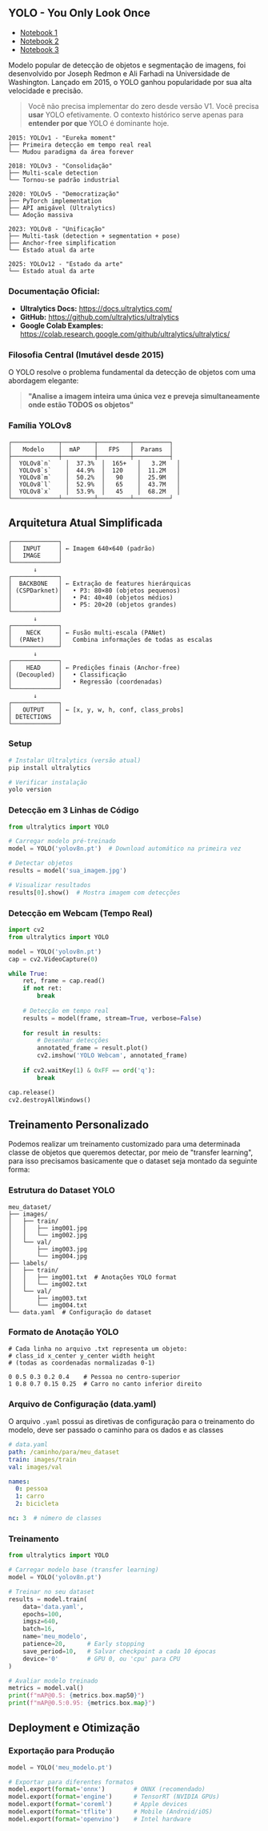 ## YOLO - You Only Look Once

- [Notebook 1](yolo.ipynb)
- [Notebook 2](yolo1.ipynb)
- [Notebook 3](yolo2.ipynb)


Modelo popular de detecção de objetos e segmentação de imagens, foi desenvolvido por Joseph Redmon e Ali Farhadi na Universidade de Washington. Lançado em 2015, o YOLO ganhou popularidade por sua alta velocidade e precisão.

> Você não precisa implementar do zero desde versão V1. 
> Você precisa **usar** YOLO efetivamente. O contexto histórico serve apenas para **entender por que** YOLO é dominante hoje.

```
2015: YOLOv1 - "Eureka moment"
├── Primeira detecção em tempo real real
└── Mudou paradigma da área forever

2018: YOLOv3 - "Consolidação"
├── Multi-scale detection
└── Tornou-se padrão industrial

2020: YOLOv5 - "Democratização"  
├── PyTorch implementation
├── API amigável (Ultralytics)
└── Adoção massiva

2023: YOLOv8 - "Unificação"
├── Multi-task (detection + segmentation + pose)
├── Anchor-free simplification
└── Estado atual da arte

2025: YOLOv12 - "Estado da arte"
└── Estado atual da arte
```

### **Documentação Oficial:**
- **Ultralytics Docs:** https://docs.ultralytics.com/
- **GitHub:** https://github.com/ultralytics/ultralytics
- **Google Colab Examples:** https://colab.research.google.com/github/ultralytics/ultralytics/

### Filosofia Central (Imutável desde 2015)

O YOLO resolve o problema fundamental da detecção de objetos com uma abordagem elegante:

> **"Analise a imagem inteira uma única vez e preveja simultaneamente onde estão TODOS os objetos"**

### Família YOLOv8

```
┌─────────────┬─────────┬─────────┬──────────┐
│   Modelo    │  mAP    │   FPS   │  Params  │
├─────────────┼─────────┼─────────┼──────────┤
│  YOLOv8`n`    │  37.3%  │  165+   │   3.2M   │
│  YOLOv8`s`    │  44.9%  │  120    │  11.2M   │
│  YOLOv8`m`    │  50.2%  │   90    │  25.9M   │
│  YOLOv8`l`    │  52.9%  │   65    │  43.7M   │
│  YOLOv8`x`    │  53.9%  │   45    │  68.2M   │
└─────────────┴─────────┴─────────┴──────────┘
```

## Arquitetura Atual Simplificada

```
┌─────────────┐
│   INPUT     │ ← Imagem 640×640 (padrão)
│   IMAGE     │
└─────────────┘
       ↓
┌─────────────┐
│  BACKBONE   │ ← Extração de features hierárquicas
│ (CSPDarknet)│   • P3: 80×80 (objetos pequenos)
│             │   • P4: 40×40 (objetos médios)  
│             │   • P5: 20×20 (objetos grandes)
└─────────────┘
       ↓
┌─────────────┐
│    NECK     │ ← Fusão multi-escala (PANet)
│  (PANet)    │   Combina informações de todas as escalas
└─────────────┘
       ↓
┌─────────────┐
│    HEAD     │ ← Predições finais (Anchor-free)
│ (Decoupled) │   • Classificação
│             │   • Regressão (coordenadas)
└─────────────┘
       ↓
┌─────────────┐
│   OUTPUT    │ ← [x, y, w, h, conf, class_probs]
│ DETECTIONS  │
└─────────────┘
```

### Setup 

```bash
# Instalar Ultralytics (versão atual)
pip install ultralytics

# Verificar instalação
yolo version
```

### Detecção em 3 Linhas de Código

```python
from ultralytics import YOLO

# Carregar modelo pré-treinado
model = YOLO('yolov8n.pt')  # Download automático na primeira vez

# Detectar objetos
results = model('sua_imagem.jpg')

# Visualizar resultados
results[0].show()  # Mostra imagem com detecções
```

### Detecção em Webcam (Tempo Real)

```python
import cv2
from ultralytics import YOLO

model = YOLO('yolov8n.pt')
cap = cv2.VideoCapture(0)

while True:
    ret, frame = cap.read()
    if not ret:
        break
    
    # Detecção em tempo real
    results = model(frame, stream=True, verbose=False)
    
    for result in results:
        # Desenhar detecções
        annotated_frame = result.plot()
        cv2.imshow('YOLO Webcam', annotated_frame)
    
    if cv2.waitKey(1) & 0xFF == ord('q'):
        break

cap.release()
cv2.destroyAllWindows()
```

## Treinamento Personalizado

Podemos realizar um treinamento customizado para uma determinada classe de objetos que queremos detectar, por meio de "transfer learning", para isso precisamos basicamente que o dataset seja montado da seguinte forma:

### Estrutura do Dataset YOLO

```
meu_dataset/
├── images/
│   ├── train/
│   │   ├── img001.jpg
│   │   └── img002.jpg
│   └── val/
│       ├── img003.jpg
│       └── img004.jpg
├── labels/
│   ├── train/
│   │   ├── img001.txt  # Anotações YOLO format
│   │   └── img002.txt
│   └── val/
│       ├── img003.txt
│       └── img004.txt
└── data.yaml  # Configuração do dataset
```

### Formato de Anotação YOLO

```
# Cada linha no arquivo .txt representa um objeto:
# class_id x_center y_center width height
# (todas as coordenadas normalizadas 0-1)

0 0.5 0.3 0.2 0.4    # Pessoa no centro-superior
1 0.8 0.7 0.15 0.25  # Carro no canto inferior direito
```

### Arquivo de Configuração (data.yaml)

O arquivo `.yaml` possui as diretivas de configuração para o treinamento do modelo, deve ser passado o caminho para os dados e as classes

```yaml
# data.yaml
path: /caminho/para/meu_dataset
train: images/train
val: images/val

names:
  0: pessoa
  1: carro
  2: bicicleta

nc: 3  # número de classes
```

### Treinamento 

```python
from ultralytics import YOLO

# Carregar modelo base (transfer learning)
model = YOLO('yolov8n.pt')

# Treinar no seu dataset
results = model.train(
    data='data.yaml',
    epochs=100,
    imgsz=640,
    batch=16,
    name='meu_modelo',
    patience=20,      # Early stopping
    save_period=10,   # Salvar checkpoint a cada 10 épocas
    device='0'        # GPU 0, ou 'cpu' para CPU
)

# Avaliar modelo treinado
metrics = model.val()
print(f"mAP@0.5: {metrics.box.map50}")
print(f"mAP@0.5:0.95: {metrics.box.map}")
```

<!-- ### Monitoramento com TensorBoard

```python
# Durante o treinamento, os logs são salvos automaticamente
# Visualizar com TensorBoard:
# tensorboard --logdir runs/detect/meu_modelo

# Ou acessar métricas programaticamente:
import pandas as pd

results_df = pd.read_csv('runs/detect/meu_modelo/results.csv')
print(results_df[['epoch', 'train/box_loss', 'val/box_loss', 'metrics/mAP50(B)']])
``` -->

## Deployment e Otimização

### Exportação para Produção

```python
model = YOLO('meu_modelo.pt')

# Exportar para diferentes formatos
model.export(format='onnx')        # ONNX (recomendado)
model.export(format='engine')      # TensorRT (NVIDIA GPUs)
model.export(format='coreml')      # Apple devices
model.export(format='tflite')      # Mobile (Android/iOS)
model.export(format='openvino')    # Intel hardware
```

<!-- ### Otimizações de Performance

```python
# Configurações para máxima velocidade
results = model(
    source='input.jpg',
    imgsz=320,          # Menor resolução = mais rápido
    conf=0.4,           # Threshold mais alto = menos detecções
    iou=0.5,            # NMS mais agressivo
    half=True,          # Precisão FP16 (GPUs modernas)
    device='0',         # GPU
    verbose=False       # Sem prints desnecessários
)

# Para aplicações críticas de velocidade
model = YOLO('yolov8n.pt')  # Usar modelo nano
``` -->

<!-- ### Deploy Mobile com TensorFlow Lite

```python
# Exportar para TFLite
model.export(format='tflite', imgsz=320, int8=True)

# Código Android (Kotlin) básico:
"""
private fun detectObjects(bitmap: Bitmap): List<Detection> {
    val inputTensor = preprocessImage(bitmap)
    interpreter.run(inputTensor, outputTensor)
    return postprocessDetections(outputTensor)
}
"""
```

### Deploy com Docker

```dockerfile
# Dockerfile para YOLO
FROM ultralytics/ultralytics:latest

COPY meu_modelo.pt /app/
COPY app.py /app/

WORKDIR /app
EXPOSE 8000

CMD ["python", "app.py"]
``` -->

<!-- ## Casos de Uso Reais

### Detecção de Buracos na Estrada

```python
class PotholeDetector:
    def __init__(self):
        self.model = YOLO('yolov8n.pt')
        
    def train_custom_model(self):
        """Treinar modelo específico para buracos"""
        # Dataset: https://github.com/michelpf/dataset-pothole
        results = self.model.train(
            data='pothole_dataset/data.yaml',
            epochs=100,
            imgsz=640,
            name='pothole_detector'
        )
        return results
    
    def detect_potholes(self, road_image):
        """Detectar buracos em imagem de estrada"""
        results = self.model(road_image, conf=0.3)
        
        pothole_count = 0
        severity_scores = []
        
        for result in results:
            if result.boxes is not None:
                for box in result.boxes:
                    if int(box.cls) == 0:  # classe 'buraco'
                        pothole_count += 1
                        # Calcular severidade baseada no tamanho
                        width = float(box.xywh[0][2])
                        height = float(box.xywh[0][3])
                        area = width * height
                        severity_scores.append(area)
        
        return {
            'count': pothole_count,
            'average_severity': np.mean(severity_scores) if severity_scores else 0,
            'locations': [box.xyxy for box in result.boxes if result.boxes is not None]
        }

# Uso
detector = PotholeDetector()
result = detector.detect_potholes('estrada.jpg')
print(f"Encontrados {result['count']} buracos")
```

### Monitoramento de Segurança Industrial

```python
class SafetyMonitor:
    def __init__(self):
        self.model = YOLO('safety_model.pt')  # Modelo treinado para EPIs
        
    def check_safety_compliance(self, frame):
        """Verificar uso de equipamentos de segurança"""
        results = self.model(frame)
        
        violations = []
        persons = []
        helmets = []
        vests = []
        
        for result in results:
            if result.boxes is not None:
                for box in result.boxes:
                    cls_name = self.model.names[int(box.cls)]
                    coords = box.xyxy[0].tolist()
                    
                    if cls_name == 'person':
                        persons.append(coords)
                    elif cls_name == 'helmet':
                        helmets.append(coords)
                    elif cls_name == 'safety_vest':
                        vests.append(coords)
        
        # Verificar se cada pessoa tem equipamentos
        for person in persons:
            has_helmet = self._check_nearby_equipment(person, helmets)
            has_vest = self._check_nearby_equipment(person, vests)
            
            if not has_helmet:
                violations.append({'type': 'no_helmet', 'location': person})
            if not has_vest:
                violations.append({'type': 'no_vest', 'location': person})
        
        return violations
    
    def _check_nearby_equipment(self, person_coords, equipment_list, threshold=0.3):
        """Verificar se equipamento está próximo da pessoa"""
        person_center = [(person_coords[0] + person_coords[2])/2, 
                        (person_coords[1] + person_coords[3])/2]
        
        for equipment in equipment_list:
            equip_center = [(equipment[0] + equipment[2])/2, 
                           (equipment[1] + equipment[3])/2]
            
            distance = ((person_center[0] - equip_center[0])**2 + 
                       (person_center[1] - equip_center[1])**2)**0.5
            
            if distance < threshold:
                return True
        return False
```

### Sistema de Monitoramento de Tráfego

```python
class TrafficAnalyzer:
    def __init__(self):
        self.model = YOLO('yolov8n.pt')
        self.vehicle_classes = ['car', 'truck', 'bus', 'motorcycle']
        
    def count_vehicles(self, video_path):
        """Contar veículos em vídeo de tráfego"""
        vehicle_counts = {cls: 0 for cls in self.vehicle_classes}
        
        for result in self.model(video_path, stream=True):
            if result.boxes is not None:
                for box in result.boxes:
                    class_name = self.model.names[int(box.cls)]
                    if class_name in self.vehicle_classes:
                        vehicle_counts[class_name] += 1
        
        return vehicle_counts
    
    def detect_traffic_violations(self, frame):
        """Detectar possíveis violações de trânsito"""
        results = self.model(frame)
        violations = []
        
        # Exemplo: detectar veículos em área proibida
        prohibited_zone = (100, 100, 300, 200)  # x1, y1, x2, y2
        
        for result in results:
            if result.boxes is not None:
                for box in result.boxes:
                    vehicle_coords = box.xyxy[0].tolist()
                    if self._is_in_zone(vehicle_coords, prohibited_zone):
                        violations.append({
                            'type': 'prohibited_zone',
                            'vehicle': self.model.names[int(box.cls)],
                            'confidence': float(box.conf),
                            'location': vehicle_coords
                        })
        
        return violations
```

 -->


